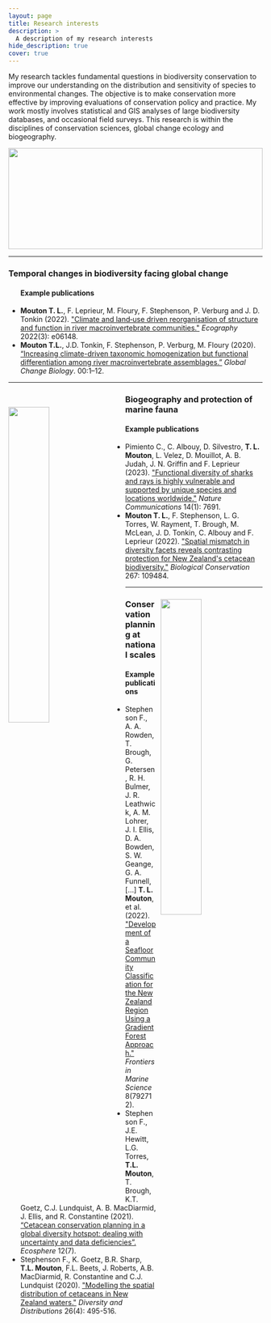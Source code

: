 ```yaml
---
layout: page
title: Research interests 
description: >
  A description of my research interests
hide_description: true
cover: true
---
```


My research tackles fundamental questions in biodiversity conservation to improve our understanding on the distribution and sensitivity of species to environmental changes. The objective is to make conservation more effective by improving evaluations of conservation policy and practice. My work mostly involves statistical and GIS analyses of large biodiversity databases, and occasional field surveys. This research is within the disciplines of conservation sciences, global change ecology and biogeography. 

<img src="https://raw.githubusercontent.com/TheophileMt92/theophile-mouton/gh-pages/assets/pictures/OceanImageBank_HannesKlostermann_55.jpg" style="width: 100%; height: 200;" />

***
  <h3>Temporal changes in biodiversity facing global change</h3>

  <ul>
    <h4>Example publications</h4>
    <li><strong>Mouton T. L.</strong>, F. Leprieur, M. Floury, F. Stephenson, P. Verburg and J. D. Tonkin (2022). <a href="https://doi.org/10.1111/ecog.06148">"Climate and land‐use driven reorganisation of structure and function in river macroinvertebrate communities."</a> <em>Ecography</em> 2022(3): e06148.</li>
    <li><strong>Mouton T.L.</strong>, J.D. Tonkin, F. Stephenson, P. Verburg, M. Floury (2020). <a href="https://doi.org/10.1111/gcb.15389">“Increasing climate-driven taxonomic homogenization but functional differentiation among river macroinvertebrate assemblages.”</a> <em>Global Change Biology</em>. 00:1–12.</li>
  </ul>

***

<div style="position: relative;">
  <img src="https://raw.githubusercontent.com/TheophileMt92/theophile-mouton/gh-pages/assets/pictures/cetacean_frenzy.jpeg" style="width: 40%; height: auto; float: left; margin-right: 30px; margin-top: 25px" />
  <p>

  <h3>Biogeography and protection of marine fauna</h3>

  <ul>
    <h4>Example publications</h4>
    <li>Pimiento C., C. Albouy, D. Silvestro, <strong>T. L. Mouton</strong>, L. Velez, D. Mouillot, A. B. Judah, J. N. Griffin and F. Leprieur (2023). <a href="https://doi.org/10.1038/s41467-023-43212-3">"Functional diversity of sharks and rays is highly vulnerable and supported by unique species and locations worldwide."</a> <em>Nature Communications</em> 14(1): 7691.</li>
    <li><strong>Mouton T. L.</strong>, F. Stephenson, L. G. Torres, W. Rayment, T. Brough, M. McLean, J. D. Tonkin, C. Albouy and F. Leprieur (2022). <a href="https://doi.org/10.1016/j.biocon.2022.109484">"Spatial mismatch in diversity facets reveals contrasting protection for New Zealand's cetacean biodiversity."</a> <em>Biological Conservation</em> 267: 109484.</li>
  </ul>

  </p>
</div>


***
<div style="position: relative;">
  <img src="https://raw.githubusercontent.com/TheophileMt92/theophile-mouton/gh-pages/assets/pictures/maui_dolphin.jpeg" style="width: 40%; height: auto; float: right; margin-left: 10px;" />
  <p>

  <h3>Conservation planning at national scales</h3>

  <ul>
    <h4>Example publications</h4>
    <li>Stephenson F., A. A. Rowden, T. Brough, G. Petersen, R. H. Bulmer, J. R. Leathwick, A. M. Lohrer, J. I. Ellis, D. A. Bowden, S. W. Geange, G. A. Funnell, […] <strong>T. L. Mouton</strong>, et al. (2022). <a href="https://doi.org/10.3389/fmars.2021.792712">"Development of a Seafloor Community Classification for the New Zealand Region Using a Gradient Forest Approach."</a> <em>Frontiers in Marine Science</em> 8(792712).</li>
    <li>Stephenson F., J.E. Hewitt, L.G. Torres, <strong>T.L. Mouton</strong>, T. Brough, K.T. Goetz, C.J. Lundquist, A. B. MacDiarmid, J. Ellis, and R. Constantine (2021). <a href="https://doi.org/10.1002/ecs2.3633">“Cetacean conservation planning in a global diversity hotspot: dealing with uncertainty and data deficiencies”.</a> <em>Ecosphere</em> 12(7).</li>
    <li>Stephenson F., K. Goetz, B.R. Sharp, <strong>T.L. Mouton</strong>, F.L. Beets, J. Roberts, A.B. MacDiarmid, R. Constantine and C.J. Lundquist (2020). <a href="https://doi.org/10.1111/ddi.13035">"Modelling the spatial distribution of cetaceans in New Zealand waters."</a> <em>Diversity and Distributions</em> 26(4): 495-516.</li>
  </ul>

  </p>
</div>

